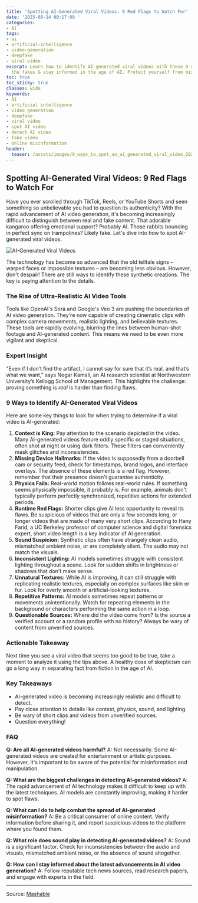 ```yaml
---
title: 'Spotting AI-Generated Viral Videos: 9 Red Flags to Watch For'
date: '2025-08-14 09:17:09 '
categories:
- AI
tags:
- ai
- artificial-intelligence
- video-generation
- deepfake
- viral-video
excerpt: Learn how to identify AI-generated viral videos with these 9 red flags. Spot
  the fakes & stay informed in the age of AI. Protect yourself from misinformation!
toc: true
toc_sticky: true
classes: wide
keywords:
- AI
- artificial intelligence
- video generation
- deepfake
- viral video
- spot AI video
- detect AI video
- fake video
- online misinformation
header:
  teaser: /assets/images/9_ways_to_spot_an_ai_generated_viral_video_20250814091708.jpg
---
```


## Spotting AI-Generated Viral Videos: 9 Red Flags to Watch For

Have you ever scrolled through TikTok, Reels, or YouTube Shorts and seen something so unbelievable you had to question its authenticity?  With the rapid advancement of AI video generation, it's becoming increasingly difficult to distinguish between real and fake content.  That adorable kangaroo offering emotional support?  Probably AI.  Those rabbits bouncing in perfect sync on trampolines?  Likely fake.  Let's dive into how to spot AI-generated viral videos.

![AI-Generated Viral Videos](https://helios-i.mashable.com/imagery/articles/02oK9mGDZC7bTWCl40Vhq3V/hero-image.jpg)

The technology has become so advanced that the old telltale signs – warped faces or impossible textures – are becoming less obvious.  However, don't despair! There are still ways to identify these synthetic creations.  The key is paying attention to the details.

### The Rise of Ultra-Realistic AI Video Tools

Tools like OpenAI's Sora and Google's Veo 3 are pushing the boundaries of AI video generation. They're now capable of creating cinematic clips with complex camera movements, realistic lighting, and believable textures.  These tools are rapidly evolving, blurring the lines between human-shot footage and AI-generated content.  This means we need to be even more vigilant and skeptical.

### Expert Insight

"Even if I don’t find the artifact, I cannot say for sure that it’s real, and that’s what we want,” says Negar Kamali, an AI research scientist at Northwestern University’s Kellogg School of Management. This highlights the challenge: proving something is *real* is harder than finding flaws.

### 9 Ways to Identify AI-Generated Viral Videos

Here are some key things to look for when trying to determine if a viral video is AI-generated:

1.  **Context is King:** Pay attention to the scenario depicted in the video.  Many AI-generated videos feature oddly specific or staged situations, often shot at night or using dark filters. These filters can conveniently mask glitches and inconsistencies.
2.  **Missing Device Hallmarks:** If the video is supposedly from a doorbell cam or security feed, check for timestamps, brand logos, and interface overlays.  The absence of these elements is a red flag. However, remember that their presence doesn't guarantee authenticity.
3.  **Physics Fails:** Real-world motion follows real-world rules.  If something seems physically impossible, it probably is. For example, animals don't typically perform perfectly synchronized, repetitive actions for extended periods.
4.  **Runtime Red Flags:**  Shorter clips give AI less opportunity to reveal its flaws. Be suspicious of videos that are only a few seconds long, or longer videos that are made of many very short clips.  According to Hany Farid, a UC Berkeley professor of computer science and digital forensics expert, short video length is a key indicator of AI generation.
5.  **Sound Suspicion:** Synthetic clips often have strangely clean audio, mismatched ambient noise, or are completely silent.  The audio may not match the visuals.
6.  **Inconsistent Lighting:** AI models sometimes struggle with consistent lighting throughout a scene. Look for sudden shifts in brightness or shadows that don't make sense.
7.  **Unnatural Textures:** While AI is improving, it can still struggle with replicating realistic textures, especially on complex surfaces like skin or fur. Look for overly smooth or artificial-looking textures.
8.  **Repetitive Patterns:** AI models sometimes repeat patterns or movements unintentionally. Watch for repeating elements in the background or characters performing the same action in a loop.
9.  **Questionable Sources:** Where did the video come from? Is the source a verified account or a random profile with no history? Always be wary of content from unverified sources.

### Actionable Takeaway

Next time you see a viral video that seems too good to be true, take a moment to analyze it using the tips above.  A healthy dose of skepticism can go a long way in separating fact from fiction in the age of AI.

### Key Takeaways

*   AI-generated video is becoming increasingly realistic and difficult to detect.
*   Pay close attention to details like context, physics, sound, and lighting.
*   Be wary of short clips and videos from unverified sources.
*   Question everything!

### FAQ

**Q: Are all AI-generated videos harmful?**
A: Not necessarily. Some AI-generated videos are created for entertainment or artistic purposes. However, it's important to be aware of the potential for misinformation and manipulation.

**Q: What are the biggest challenges in detecting AI-generated videos?**
A: The rapid advancement of AI technology makes it difficult to keep up with the latest techniques.  AI models are constantly improving, making it harder to spot flaws.

**Q: What can I do to help combat the spread of AI-generated misinformation?**
A: Be a critical consumer of online content.  Verify information before sharing it, and report suspicious videos to the platform where you found them.

**Q: What role does sound play in detecting AI-generated videos?**
A: Sound is a significant factor. Check for inconsistencies between the audio and visuals, mismatched ambient noise, or the absence of sound altogether.

**Q: How can I stay informed about the latest advancements in AI video generation?**
A: Follow reputable tech news sources, read research papers, and engage with experts in the field.

---

Source: [Mashable](https://mashable.com/article/how-to-know-if-viral-video-is-ai)